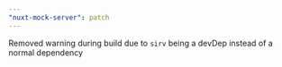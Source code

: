 ```yaml
---
"nuxt-mock-server": patch
---
```


Removed warning during build due to `sirv` being a devDep instead of a normal dependency
